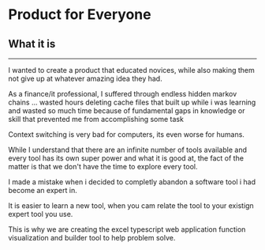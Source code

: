 # Product for Everyone


## What it is 
---

I wanted to create a product that educated novices, while also making them not 
give up at whatever amazing idea they had.

As a finance/it professional, I suffered through endless hidden markov chains
... wasted hours deleting cache files that built up while i was learning
and wasted so much time because of fundamental gaps in knowledge or skill
that prevented me from accomplishing some task

Context switching is very bad for computers, its even worse for humans.

While I understand that there are an infinite number of tools available and
every tool has its own super power and what it is good at, the fact of the matter
is that we don't have the time to explore every tool.

I made a mistake when i decided to completly abandon a software tool i had become
an expert in.

It is easier to learn a new tool, when you cam relate the tool to your existign expert
tool you use.  

This is why we are creating the excel typescript web application function visualization and
builder tool to help problem solve.

